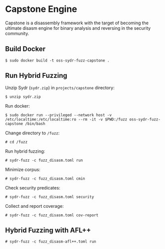 # Capstone Engine

Capstone is a disassembly framework with the target of becoming the ultimate
disasm engine for binary analysis and reversing in the security community.

## Build Docker

    $ sudo docker build -t oss-sydr-fuzz-capstone .

## Run Hybrid Fuzzing

Unzip Sydr (`sydr.zip`) in `projects/capstone` directory:

    $ unzip sydr.zip

Run docker:

    $ sudo docker run --privileged --network host -v /etc/localtime:/etc/localtime:ro --rm -it -v $PWD:/fuzz oss-sydr-fuzz-capstone /bin/bash

Change directory to `/fuzz`:

    # cd /fuzz

Run hybrid fuzzing:

    # sydr-fuzz -c fuzz_disasm.toml run

Minimize corpus:

    # sydr-fuzz -c fuzz_disasm.toml cmin

Check security predicates:

    # sydr-fuzz -c fuzz_disasm.toml security

Collect and report coverage:

    # sydr-fuzz -c fuzz_disasm.toml cov-report

## Hybrid Fuzzing with AFL++

    # sydr-fuzz -c fuzz_disasm-afl++.toml run
